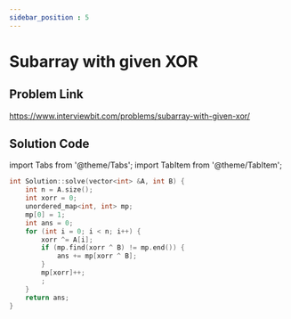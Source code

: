 ```yaml
---
sidebar_position : 5
---
```


# Subarray with given XOR

## Problem Link
https://www.interviewbit.com/problems/subarray-with-given-xor/

## Solution Code

import Tabs from '@theme/Tabs';
import TabItem from '@theme/TabItem';

<Tabs>
<TabItem value="cpp" label="C++">

```cpp
int Solution::solve(vector<int> &A, int B) {
    int n = A.size();
    int xorr = 0;
    unordered_map<int, int> mp;
    mp[0] = 1;
    int ans = 0;
    for (int i = 0; i < n; i++) {
        xorr ^= A[i];
        if (mp.find(xorr ^ B) != mp.end()) {
            ans += mp[xorr ^ B];
        }
        mp[xorr]++;
        ;
    }
    return ans;
}

```
</TabItem>
</Tabs>
